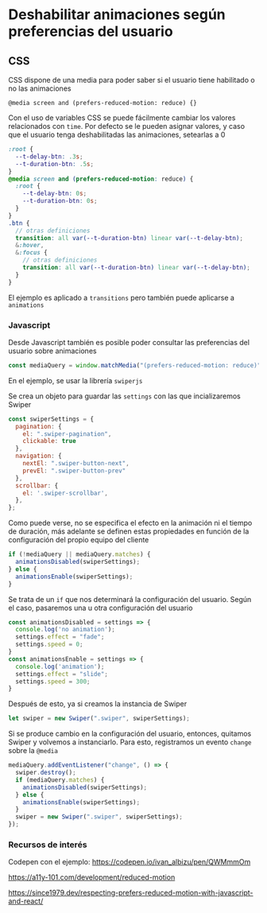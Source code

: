 # Deshabilitar animaciones según preferencias del usuario

## CSS

CSS dispone de una media para poder saber si el usuario tiene habilitado o no las animaciones

```
@media screen and (prefers-reduced-motion: reduce) {}
```

Con el uso de variables CSS se puede fácilmente cambiar los valores relacionados con <code>time</code>. Por defecto se le pueden asignar valores, y caso que el usuario tenga deshabilitadas las animaciones, setearlas a 0

```scss
:root {
  --t-delay-btn: .3s;
  --t-duration-btn: .5s;
}
@media screen and (prefers-reduced-motion: reduce) {
  :root {
    --t-delay-btn: 0s;
    --t-duration-btn: 0s;
  }
}
.btn {
  // otras definiciones
  transition: all var(--t-duration-btn) linear var(--t-delay-btn);
  &:hover,
  &:focus {
    // otras definiciones
    transition: all var(--t-duration-btn) linear var(--t-delay-btn);
  }
}
```

El ejemplo es aplicado a <code>transitions</code> pero también puede aplicarse a <code>animations</code>

### Javascript

Desde Javascript también es posible poder consultar las preferencias del usuario sobre animaciones

```javascript
const mediaQuery = window.matchMedia("(prefers-reduced-motion: reduce)");
```

En el ejemplo, se usar la librería <code>swiperjs</code>

Se crea un objeto para guardar las <code>settings</code> con las que incializaremos Swiper

```javascript
const swiperSettings = {
  pagination: {
    el: ".swiper-pagination",
    clickable: true
  },
  navigation: {
    nextEl: ".swiper-button-next",
    prevEl: ".swiper-button-prev"
  },
  scrollbar: {
    el: '.swiper-scrollbar',
  },
};
```

Como puede verse, no se especifica el efecto en la animación ni el tiempo de duración, más adelante se definen estas propiedades en función de la configuración del propio equipo del cliente

```javascript
if (!mediaQuery || mediaQuery.matches) {
  animationsDisabled(swiperSettings);
} else {
  animationsEnable(swiperSettings);
}
```

Se trata de un <code>if</code> que nos determinará la configuración del usuario. Según el caso, pasaremos una u otra configuración del usuario

```javascript
const animationsDisabled = settings => {
  console.log('no animation');
  settings.effect = "fade";
  settings.speed = 0;
}
const animationsEnable = settings => {
  console.log('animation');
  settings.effect = "slide";
  settings.speed = 300;
}
```

Después de esto, ya si creamos la instancia de Swiper

```javascript
let swiper = new Swiper(".swiper", swiperSettings);
```

Si se produce cambio en la configuración del usuario, entonces, quitamos Swiper y volvemos a instanciarlo. Para esto, registramos un evento <code>change</code> sobre la <code>@media</code>

```javascript
mediaQuery.addEventListener("change", () => {
  swiper.destroy();
  if (mediaQuery.matches) {
    animationsDisabled(swiperSettings);
  } else {
    animationsEnable(swiperSettings);
  }
  swiper = new Swiper(".swiper", swiperSettings);
});
```

### Recursos de interés

Codepen con el ejemplo: https://codepen.io/ivan_albizu/pen/QWMmmOm

https://a11y-101.com/development/reduced-motion

https://since1979.dev/respecting-prefers-reduced-motion-with-javascript-and-react/